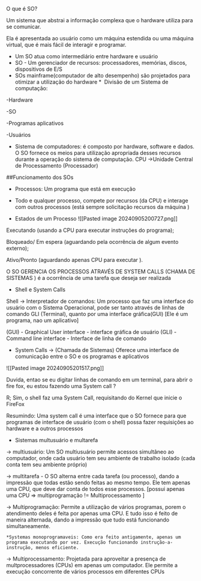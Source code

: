 

O que é SO? 

  

Um sistema que abstrai a informação complexa que o hardware utiliza para se comunicar.

Ela é apresentada ao usuário como um máquina estendida ou uma máquina virtual, que é mais fácil de interagir e programar.

* Um SO atua como intermediário entre hardware e usuário
* SO - Um gerenciador de recursos: processadores, memórias, discos, dispositivos de E/S
* SOs mainframe(computador de alto desempenho) são projetados para otimizar a utilização do hardware
*  Divisão de um Sistema de computação:

-Hardware

-SO

-Programas aplicativos

-Usuários
- Sistema de computadores: é composto por hardware, software e dados. O SO fornece os meios para utilização apropriada desses recursos durante a operação do sistema de computação.
CPU ->Unidade Central de Processamento (Processador)

##Funcionamento dos SOs
- Processos: Um programa que está em execução 

* Todo e qualquer processo, compete por recursos (da CPU) e interage com outros processos (está sempre solicitação recursos da máquina )
  
- Estados de um Processo
    ![[Pasted image 20240905200727.png]]

Executando (usando a CPU para executar instruções do programa);

Bloqueado/ Em espera (aguardando pela ocorrência de algum evento externo);

Ativo/Pronto (aguardando apenas CPU para executar ).

  

O SO GERENCIA OS PROCESSOS ATRAVÉS DE SYSTEM CALLS (CHAMA DE SISTEMAS ) é a ocorrência de uma tarefa que deseja ser realizada

* Shell e System Calls


Shell -> Interpretador de comandos: Um processo que faz uma interface do usuário com o Sistema Operacional, pode ser tanto através de linhas de comando GLI (Terminal), quanto por uma interface gráfica(GUI) [Ele é um programa, nao um aplicativo]

(GUI) - Graphical User interface - interface gráfica de usuário
(GLI) - Command line interface  - Interface de linha de comando


* System Calls -> (Chamada de Sistemas) Oferece uma interface de comunicação entre o SO e os programas e aplicativos

![[Pasted image 20240905201517.png]]


Duvida, entao se eu digitar linhas de comando em um terminal, para abrir o fire fox, eu estou fazendo uma System call ? 

R; Sim, o shell faz uma System Call, requisitando do Kernel que inicie o FireFox


Resumindo: Uma system call é uma interface que o SO fornece para que programas de interface de usuário (com o shell) possa fazer requisições ao hardware e a outros processos


* Sistemas multusuário e multarefa 

-> multiusuário: Um SO multiusuário permite acessos simultâneo ao computador, onde cada usuário tem seu ambiente de trabalho isolado (cada conta tem seu ambiente próprio)

-> multitarefa - O SO alterna entre cada tarefa (ou processo), dando a impressão que todas estão sendo feitas ao mesmo tempo. Ele tem apenas uma CPU, que deve dar conta de todos esse processos. [possui apenas uma CPU => multiprogramação != Multiprocessamento ]


-> Multiprogramação: Permite a utilização de vários programas, porem o atendimento deles é feita por apenas uma CPU. E tudo isso é feito de maneira alternada, dando a impressão que tudo está funcionando simultaneamente.

	*Systemas monoprogramaveis: Como era feito antigamente, apenas um programa executando por vez. Execução funcionando instrução-a-instrução, menos eficiente.

-> Multiprocessamento: Projetada para aproveitar a presença de multprocessadores (CPUs)
em apenas um computador. Ele permite a execução concorrente de vários processos em diferentes CPUs
